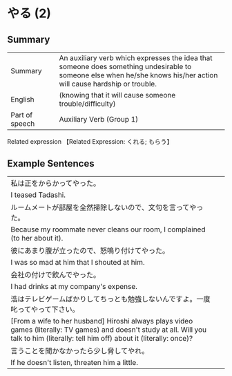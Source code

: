 # やる (2)

## Summary

<table><tr>   <td>Summary<td>   <td>An auxiliary verb which expresses the idea that someone does something undesirable to someone else when he/she knows his/her action will cause hardship or trouble.</td><tr><tr>   <td>English<td>   <td>(knowing that it will cause someone trouble/difficulty)</td><tr><tr>   <td>Part of speech<td>   <td>Auxiliary Verb (Group 1)</td><tr></table><tr>   <td>Related expression<td>   <td>【Related Expression: くれる; もらう】</td><tr></table></table>

## Example Sentences

<table><tr><td>私は正をからかってやった。<td><tr><tr><td>I teased Tadashi.<td><tr><tr><td>ルームメートが部屋を全然掃除しないので、文句を言ってやった。<td><tr><tr><td>Because my roommate never cleans our room, I complained (to her about it).<td><tr><tr><td>彼にあまり腹が立ったので、怒鳴り付けてやった。<td><tr><tr><td>I was so mad at him that I shouted at him.<td><tr><tr><td>会社の付けで飲んでやった。<td><tr><tr><td>I had drinks at my company's expense.<td><tr><tr><td>浩はテレビゲームばかりしてちっとも勉強しないんですよ。一度叱ってやって下さい。<td><tr><tr><td>[From a wife to her husband] Hiroshi always plays video games (literally: TV games) and doesn't study at all. Will you talk to him (literally: tell him off) about it (literally: once)?<td><tr><tr><td>言うことを聞かなかったら少し脅してやれ。<td><tr><tr><td>If he doesn't listen, threaten him a little.<td><tr></table>

